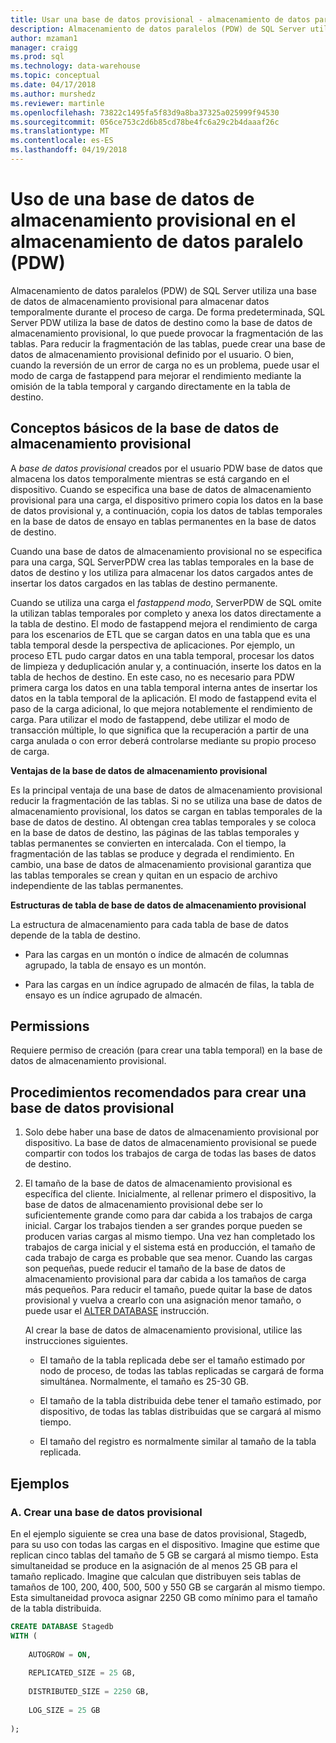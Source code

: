 ```yaml
---
title: Usar una base de datos provisional - almacenamiento de datos paralelos | Documentos de Microsoft
description: Almacenamiento de datos paralelos (PDW) de SQL Server utiliza una base de datos de almacenamiento provisional para almacenar datos temporalmente durante el proceso de carga.
author: mzaman1
manager: craigg
ms.prod: sql
ms.technology: data-warehouse
ms.topic: conceptual
ms.date: 04/17/2018
ms.author: murshedz
ms.reviewer: martinle
ms.openlocfilehash: 73822c1495fa5f83d9a8ba37325a025999f94530
ms.sourcegitcommit: 056ce753c2d6b85cd78be4fc6a29c2b4daaaf26c
ms.translationtype: MT
ms.contentlocale: es-ES
ms.lasthandoff: 04/19/2018
---
```

# <a name="using-a-staging-database-in-parallel-data-warehouse-pdw"></a>Uso de una base de datos de almacenamiento provisional en el almacenamiento de datos paralelo (PDW)
Almacenamiento de datos paralelos (PDW) de SQL Server utiliza una base de datos de almacenamiento provisional para almacenar datos temporalmente durante el proceso de carga. De forma predeterminada, SQL Server PDW utiliza la base de datos de destino como la base de datos de almacenamiento provisional, lo que puede provocar la fragmentación de las tablas. Para reducir la fragmentación de las tablas, puede crear una base de datos de almacenamiento provisional definido por el usuario. O bien, cuando la reversión de un error de carga no es un problema, puede usar el modo de carga de fastappend para mejorar el rendimiento mediante la omisión de la tabla temporal y cargando directamente en la tabla de destino.  
  
## <a name="StagingDatabase"></a>Conceptos básicos de la base de datos de almacenamiento provisional  
A *base de datos provisional* creados por el usuario PDW base de datos que almacena los datos temporalmente mientras se está cargando en el dispositivo. Cuando se especifica una base de datos de almacenamiento provisional para una carga, el dispositivo primero copia los datos en la base de datos provisional y, a continuación, copia los datos de tablas temporales en la base de datos de ensayo en tablas permanentes en la base de datos de destino.  
  
Cuando una base de datos de almacenamiento provisional no se especifica para una carga, SQL ServerPDW crea las tablas temporales en la base de datos de destino y los utiliza para almacenar los datos cargados antes de insertar los datos cargados en las tablas de destino permanente.  
  
Cuando se utiliza una carga el *fastappend modo*, ServerPDW de SQL omite la utilizan tablas temporales por completo y anexa los datos directamente a la tabla de destino. El modo de fastappend mejora el rendimiento de carga para los escenarios de ETL que se cargan datos en una tabla que es una tabla temporal desde la perspectiva de aplicaciones. Por ejemplo, un proceso ETL pudo cargar datos en una tabla temporal, procesar los datos de limpieza y deduplicación anular y, a continuación, inserte los datos en la tabla de hechos de destino. En este caso, no es necesario para PDW primera carga los datos en una tabla temporal interna antes de insertar los datos en la tabla temporal de la aplicación. El modo de fastappend evita el paso de la carga adicional, lo que mejora notablemente el rendimiento de carga. Para utilizar el modo de fastappend, debe utilizar el modo de transacción múltiple, lo que significa que la recuperación a partir de una carga anulada o con error deberá controlarse mediante su propio proceso de carga.  
  
**Ventajas de la base de datos de almacenamiento provisional**  
  
Es la principal ventaja de una base de datos de almacenamiento provisional reducir la fragmentación de las tablas. Si no se utiliza una base de datos de almacenamiento provisional, los datos se cargan en tablas temporales de la base de datos de destino. Al obtengan crea tablas temporales y se coloca en la base de datos de destino, las páginas de las tablas temporales y tablas permanentes se convierten en intercalada. Con el tiempo, la fragmentación de las tablas se produce y degrada el rendimiento. En cambio, una base de datos de almacenamiento provisional garantiza que las tablas temporales se crean y quitan en un espacio de archivo independiente de las tablas permanentes.  
  
**Estructuras de tabla de base de datos de almacenamiento provisional**  
  
La estructura de almacenamiento para cada tabla de base de datos depende de la tabla de destino.  
  
-   Para las cargas en un montón o índice de almacén de columnas agrupado, la tabla de ensayo es un montón.  
  
-   Para las cargas en un índice agrupado de almacén de filas, la tabla de ensayo es un índice agrupado de almacén.  
  
## <a name="Permissions"></a>Permissions  
Requiere permiso de creación (para crear una tabla temporal) en la base de datos de almacenamiento provisional. 

<!-- MISSING LINKS

For more information, see [Grant Permissions to load data](grant-permissions-to-load-data.md).  

-->
  
## <a name="CreatingStagingDatabase"></a>Procedimientos recomendados para crear una base de datos provisional  
  
1.  Solo debe haber una base de datos de almacenamiento provisional por dispositivo. La base de datos de almacenamiento provisional se puede compartir con todos los trabajos de carga de todas las bases de datos de destino.  
  
2.  El tamaño de la base de datos de almacenamiento provisional es específica del cliente. Inicialmente, al rellenar primero el dispositivo, la base de datos de almacenamiento provisional debe ser lo suficientemente grande como para dar cabida a los trabajos de carga inicial. Cargar los trabajos tienden a ser grandes porque pueden se producen varias cargas al mismo tiempo. Una vez han completado los trabajos de carga inicial y el sistema está en producción, el tamaño de cada trabajo de carga es probable que sea menor. Cuando las cargas son pequeñas, puede reducir el tamaño de la base de datos de almacenamiento provisional para dar cabida a los tamaños de carga más pequeños. Para reducir el tamaño, puede quitar la base de datos provisional y vuelva a crearlo con una asignación menor tamaño, o puede usar el [ALTER DATABASE](../t-sql/statements/alter-database-parallel-data-warehouse.md) instrucción.  
  
    Al crear la base de datos de almacenamiento provisional, utilice las instrucciones siguientes.  
  
    -   El tamaño de la tabla replicada debe ser el tamaño estimado por nodo de proceso, de todas las tablas replicadas se cargará de forma simultánea. Normalmente, el tamaño es 25-30 GB.  
  
    -   El tamaño de la tabla distribuida debe tener el tamaño estimado, por dispositivo, de todas las tablas distribuidas que se cargará al mismo tiempo.  
  
    -   El tamaño del registro es normalmente similar al tamaño de la tabla replicada.  
  
## <a name="Examples"></a>Ejemplos  
  
### <a name="a-create-a-staging-database"></a>A. Crear una base de datos provisional 
En el ejemplo siguiente se crea una base de datos provisional, Stagedb, para su uso con todas las cargas en el dispositivo. Imagine que estime que replican cinco tablas del tamaño de 5 GB se cargará al mismo tiempo. Esta simultaneidad se produce en la asignación de al menos 25 GB para el tamaño replicado. Imagine que calculan que distribuyen seis tablas de tamaños de 100, 200, 400, 500, 500 y 550 GB se cargarán al mismo tiempo. Esta simultaneidad provoca asignar 2250 GB como mínimo para el tamaño de la tabla distribuida.  
  
```sql  
CREATE DATABASE Stagedb  
WITH (  
  
    AUTOGROW = ON,  
  
    REPLICATED_SIZE = 25 GB,  
  
    DISTRIBUTED_SIZE = 2250 GB,  
  
    LOG_SIZE = 25 GB  
  
);  
```  

<!-- MISSING LINKS
 
## See Also  
[Common metadata query examples](metadata-query-examples.md)  

-->
  

